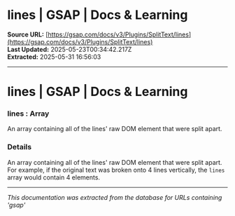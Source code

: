 # lines | GSAP | Docs & Learning

**Source URL:** [https://gsap.com/docs/v3/Plugins/SplitText/lines](https://gsap.com/docs/v3/Plugins/SplitText/lines)  
**Last Updated:** 2025-05-23T00:34:42.217Z  
**Extracted:** 2025-05-31 16:56:03

---

# lines | GSAP | Docs & Learning

### lines : Array

An array containing all of the lines' raw DOM element that were split apart.

### Details[​](#details "Direct link to Details")

An array containing all of the lines' raw DOM element that were split apart. For example, if the original text was broken onto 4 lines vertically, the `lines` array would contain 4 elements.

---

*This documentation was extracted from the database for URLs containing 'gsap'*
